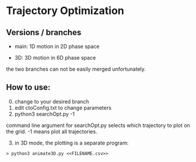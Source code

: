 # Trajectory Optimization 
## Versions / branches
 * main:   1D motion in 2D phase space

 * 3D:      3D motion in 6D phase space

 the two branches can not be easily merged unfortunately.

## How to use:
0) change to your desired branch
1) edit ctoConfig.txt to change parameters
2) python3 searchOpt.py  -1

command line argument for searchOpt.py selects which trajectory to plot on the grid.  -1 means plot all trajectories.

3) in 3D mode, the plotting is a separate program:
```
> python3 animate3D.py <<FILENAME.csv>>
```

